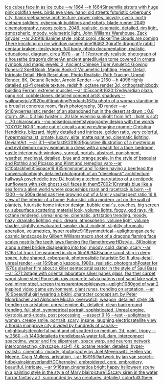 [ice cubes face in as ice cube --w 1664 --h 1664](https://www.ebank.nz/aiartgenerator?category=ice%20cubes%20face%20in%20as%20ice%20cube%20--w%201664%20--h%201664)[Sinsemilia sisters with huge pink goldfish eyes. birds eye view. hanoi old streets futuristic cyberpunk city, hanoi vietnamese architecture, power poles, bicycle, cyclo, north vietnam soldiers, cyberpunk buildings and robots, blade runner 2049 cinematography, neons colors, 2049, realistic, cinematic, detailed, rim light, atmospheric, moody, volumetric light, John Williams Warehouse, Zack Snyder, --ar 20:9](https://www.ebank.nz/aiartgenerator?category=Sinsemilia%20sisters%20with%20huge%20pink%20goldfish%20eyes.%20birds%20eye%20view.%20hanoi%20old%20streets%20futuristic%20cyberpunk%20city%2C%20hanoi%20vietnamese%20architecture%2C%20power%20poles%2C%20bicycle%2C%20cyclo%2C%20north%20vietnam%20soldiers%2C%20cyberpunk%20buildings%20and%20robots%2C%20blade%20runner%202049%20cinematography%2C%20neons%20colors%2C%202049%2C%20realistic%2C%20cinematic%2C%20detailed%2C%20rim%20light%2C%20atmospheric%2C%20moody%2C%20volumetric%20light%2C%20John%20Williams%20Warehouse%2C%20Zack%20Snyder%2C%20--ar%2020%3A9)[16:8](https://www.ebank.nz/aiartgenerator?category=16%3A8)[anime style, robot corgi, sticker](https://www.ebank.nz/aiartgenerator?category=anime%20style%2C%20robot%20corgi%2C%20sticker)[The clouds are coming There knocking on my window pane](https://www.ebank.nz/aiartgenerator?category=The%20clouds%20are%20coming%20There%20knocking%20on%20my%20window%20pane)[engine](https://www.ebank.nz/aiartgenerator?category=engine)[1646](https://www.ebank.nz/aiartgenerator?category=1646)[2:3](https://www.ebank.nz/aiartgenerator?category=2%3A3)[giraffe dragonfly rabbit centaur kraken](https://www.ebank.nz/aiartgenerator?category=giraffe%20dragonfly%20rabbit%20centaur%20kraken)[--test](https://www.ebank.nz/aiartgenerator?category=--test)[cyborg, full body, photo documentation, realistic, educational, diagram, circa 1970 --ar 11:17](https://www.ebank.nz/aiartgenerator?category=cyborg%2C%20full%20body%2C%20photo%20documentation%2C%20realistic%2C%20educational%2C%20diagram%2C%20circa%201970%20--ar%2011%3A17)[extremely realistic photograph of a house](https://www.ebank.nz/aiartgenerator?category=extremely%20realistic%20photograph%20of%20a%20house)[the dragon’s dinner](https://www.ebank.nz/aiartgenerator?category=the%20dragon%E2%80%99s%20dinner)[An ancient antediluvian tome covered in ornate symbols and magic jewels::2, Ancient Chinese Tiger Amulet:4 Glowing Runes::2 Spell Book, Magic Book::2 Volumetric Lighting, Hyper Detail, Intricate Detail, High Resolution, Photo Realistic, Path Tracing, Unreal Render, 8K, Octane Render, Arnold Render --w 2160 --h 4096](https://www.ebank.nz/aiartgenerator?category=An%20ancient%20antediluvian%20tome%20covered%20in%20ornate%20symbols%20and%20magic%20jewels%3A%3A2%2C%20Ancient%20Chinese%20Tiger%20Amulet%3A4%20Glowing%20Runes%3A%3A2%20Spell%20Book%2C%20Magic%20Book%3A%3A2%20Volumetric%20Lighting%2C%20Hyper%20Detail%2C%20Intricate%20Detail%2C%20High%20Resolution%2C%20Photo%20Realistic%2C%20Path%20Tracing%2C%20Unreal%20Render%2C%208K%2C%20Octane%20Render%2C%20Arnold%20Render%20--w%202160%20--h%204096)[Highly detailed sci-fi  greeble texture, redshift, octane render 3d, orthographic](https://www.ebank.nz/aiartgenerator?category=Highly%20detailed%20sci-fi%20%20greeble%20texture%2C%20redshift%2C%20octane%20render%203d%2C%20orthographic)[body building Ferrari, extreme muscles —ar 4:5](https://www.ebank.nz/aiartgenerator?category=body%20building%20Ferrari%2C%20extreme%20muscles%20%E2%80%94ar%204%3A5)[](https://www.ebank.nz/aiartgenerator?category=)[scan](https://www.ebank.nz/aiartgenerator?category=scan)[9:16](https://www.ebank.nz/aiartgenerator?category=9%3A16)[20:12](https://www.ebank.nz/aiartgenerator?category=20%3A12)[edwardian plaza, gang riot, cobblestones, detailed concept art:8, shadows --wallpaper](https://www.ebank.nz/aiartgenerator?category=edwardian%20plaza%2C%20gang%20riot%2C%20cobblestones%2C%20detailed%20concept%20art%3A8%2C%20shadows%20--wallpaper)[july](https://www.ebank.nz/aiartgenerator?category=july)[1920](https://www.ebank.nz/aiartgenerator?category=1920)[outfit](https://www.ebank.nz/aiartgenerator?category=outfit)[painting](https://www.ebank.nz/aiartgenerator?category=painting)[Products​​](https://www.ebank.nz/aiartgenerator?category=Products%E2%80%8B%E2%80%8B)[16:9](https://www.ebank.nz/aiartgenerator?category=16%3A9)[a photo of a woman standing in a brutalist concrete room, flash photography, 3D render —ar 9:16](https://www.ebank.nz/aiartgenerator?category=a%20photo%20of%20a%20woman%20standing%20in%20a%20brutalist%20concrete%20room%2C%20flash%20photography%2C%203D%20render%20%E2%80%94ar%209%3A16)[hyperrealistic render of an abandoned hut in the desert at dawn :: 0.8 storm, 4K,:: 0.3 big twister :: .20 late evening sunlight from left :: light is soft :: .70 chiaroscuro  --no noise](https://www.ebank.nz/aiartgenerator?category=hyperrealistic%20render%20of%20an%20abandoned%20hut%20in%20the%20desert%20at%20dawn%20%3A%3A%200.8%20storm%2C%204K%2C%3A%3A%200.3%20big%20twister%20%3A%3A%20.20%20late%20evening%20sunlight%20from%20left%20%3A%3A%20light%20is%20soft%20%3A%3A%20.70%20chiaroscuro%20%20--no%20noise)[documents](https://www.ebank.nz/aiartgenerator?category=documents)[typography design with the words "OXYDE NOIR" made out of circuits and wires](https://www.ebank.nz/aiartgenerator?category=typography%20design%20with%20the%20words%20%22OXYDE%20NOIR%22%20made%20out%20of%20circuits%20and%20wires)[/imagine prompt: Christina Hendricks, blizzard, highly detailed and intricate, golden ratio, very colorful, hypermaximalist, ornate, luxury, elite, matte painting, cinematic lighting, DeviantArt, —ar 3:1](https://www.ebank.nz/aiartgenerator?category=/imagine%20prompt%3A%20Christina%20Hendricks%2C%20blizzard%2C%20highly%20detailed%20and%20intricate%2C%20golden%20ratio%2C%20very%20colorful%2C%20hypermaximalist%2C%20ornate%2C%20luxury%2C%20elite%2C%20matte%20painting%2C%20cinematic%20lighting%2C%20DeviantArt%2C%20%E2%80%94ar%203%3A1)[--vibefast](https://www.ebank.nz/aiartgenerator?category=--vibefast)[9:20](https://www.ebank.nz/aiartgenerator?category=9%3A20)[16:9](https://www.ebank.nz/aiartgenerator?category=16%3A9)[figurative illustration of a mysterious and evil demon curvy woman in a dress with a peach for a face, bedroom, castle interior with windows, surreal, portals, abstract, punishment, weather, medieval, detailed, blue and orange scale, in the style of basquiat and Rothko and Picasso and Klimt and remedios varo --ar 8:10](https://www.ebank.nz/aiartgenerator?category=figurative%20illustration%20of%20a%20mysterious%20and%20evil%20demon%20curvy%20woman%20in%20a%20dress%20with%20a%20peach%20for%20a%20face%2C%20bedroom%2C%20castle%20interior%20with%20windows%2C%20surreal%2C%20portals%2C%20abstract%2C%20punishment%2C%20weather%2C%20medieval%2C%20detailed%2C%20blue%20and%20orange%20scale%2C%20in%20the%20style%20of%20basquiat%20and%20Rothko%20and%20Picasso%20and%20Klimt%20and%20remedios%20varo%20--ar%208%3A10)[black](https://www.ebank.nz/aiartgenerator?category=black)[hell](https://www.ebank.nz/aiartgenerator?category=hell)[8:5](https://www.ebank.nz/aiartgenerator?category=8%3A5)[space](https://www.ebank.nz/aiartgenerator?category=space)[16:9](https://www.ebank.nz/aiartgenerator?category=16%3A9)[35mm](https://www.ebank.nz/aiartgenerator?category=35mm)[monet and Tolkien having a beer](https://www.ebank.nz/aiartgenerator?category=monet%20and%20Tolkien%20having%20a%20beer)[lead the conversation](https://www.ebank.nz/aiartgenerator?category=lead%20the%20conversation)[highly detailed photograph of an "dieselpunk" architecture hallway](https://www.ebank.nz/aiartgenerator?category=highly%20detailed%20photograph%20of%20an%20%22dieselpunk%22%20architecture%20hallway)[A psychedelic tree DJ hosting a techno party](https://www.ebank.nz/aiartgenerator?category=A%20psychedelic%20tree%20DJ%20hosting%20a%20techno%20party)[tattoo of a centipede, sunflowers with skin ghost skull faces in them](https://www.ebank.nz/aiartgenerator?category=tattoo%20of%20a%20centipede%2C%20sunflowers%20with%20skin%20ghost%20skull%20faces%20in%20them)[5700](https://www.ebank.nz/aiartgenerator?category=5700)[2:1](https://www.ebank.nz/aiartgenerator?category=2%3A1)[Crystals blue like a sea form a alien world where spaceships roam and racetrack is born --h 1300 --w 500](https://www.ebank.nz/aiartgenerator?category=Crystals%20blue%20like%20a%20sea%20form%20a%20alien%20world%20where%20spaceships%20roam%20and%20racetrack%20is%20born%20--h%201300%20--w%20500)[a dead oak tree growing out of a family vault](https://www.ebank.nz/aiartgenerator?category=a%20dead%20oak%20tree%20growing%20out%20of%20a%20family%20vault)[aspect ratio 16:9, view of the interior of a home, Futuristic, ultra modern, art on the wall of plantets, futuristic home interior design, bubble chair's, couches, big screen tv, subsurface scattering material look, volume lights, foggy, god rays, 4k, octane rendered, unreal engine, cinematic, artstation trending, moody, hazy, dramatic lighting, epic, dream, atmospheric, volume light, volume shader, slightly desaturated, smoke, dust, rimlight, slightly chromatic aberation, volumetrics, hyper realistc](https://www.ebank.nz/aiartgenerator?category=aspect%20ratio%2016%3A9%2C%20view%20of%20the%20interior%20of%20a%20home%2C%20Futuristic%2C%20ultra%20modern%2C%20art%20on%20the%20wall%20of%20plantets%2C%20futuristic%20home%20interior%20design%2C%20bubble%20chair%27s%2C%20couches%2C%20big%20screen%20tv%2C%20subsurface%20scattering%20material%20look%2C%20volume%20lights%2C%20foggy%2C%20god%20rays%2C%204k%2C%20octane%20rendered%2C%20unreal%20engine%2C%20cinematic%2C%20artstation%20trending%2C%20moody%2C%20hazy%2C%20dramatic%20lighting%2C%20epic%2C%20dream%2C%20atmospheric%2C%20volume%20light%2C%20volume%20shader%2C%20slightly%20desaturated%2C%20smoke%2C%20dust%2C%20rimlight%2C%20slightly%20chromatic%20aberation%2C%20volumetrics%2C%20hyper%20realistc)[9:16](https://www.ebank.nz/aiartgenerator?category=9%3A16)[symmetrical](https://www.ebank.nz/aiartgenerator?category=symmetrical)[--uplight](https://www.ebank.nz/aiartgenerator?category=--uplight)[eng](https://www.ebank.nz/aiartgenerator?category=eng)[an eerie cosmic landscape by Gilbert Williams](https://www.ebank.nz/aiartgenerator?category=an%20eerie%20cosmic%20landscape%20by%20Gilbert%20Williams)[macro shot of a dragons flaming face scales nostrils fire teeth jaws flaming fire flamethrower](https://www.ebank.nz/aiartgenerator?category=macro%20shot%20of%20a%20dragons%20flaming%20face%20scales%20nostrils%20fire%20teeth%20jaws%20flaming%20fire%20flamethrower)[HD](https://www.ebank.nz/aiartgenerator?category=HD)[style，8K](https://www.ebank.nz/aiartgenerator?category=style%EF%BC%8C8K)[looking along a steel bridge disapearing into fog, moody, cold, damp, scary --ar 9:16](https://www.ebank.nz/aiartgenerator?category=looking%20along%20a%20steel%20bridge%20disapearing%20into%20fog%2C%20moody%2C%20cold%2C%20damp%2C%20scary%20--ar%209%3A16)[a fat truck tire wrapped in cling film](https://www.ebank.nz/aiartgenerator?category=a%20fat%20truck%20tire%20wrapped%20in%20cling%20film)[16:9](https://www.ebank.nz/aiartgenerator?category=16%3A9)[4:6](https://www.ebank.nz/aiartgenerator?category=4%3A6)[space scout ship in deep space, tube shaped, cyberpunk, photorealistic futuristic Sci fi ultra-detail, unreal render --ar 16:9](https://www.ebank.nz/aiartgenerator?category=space%20scout%20ship%20in%20deep%20space%2C%20tube%20shaped%2C%20cyberpunk%2C%20photorealistic%20futuristic%20Sci%20fi%20ultra-detail%2C%20unreal%20render%20--ar%2016%3A9)[banjo kazooie, 1900s, realistic, photograph](https://www.ebank.nz/aiartgenerator?category=banjo%20kazooie%2C%201900s%2C%20realistic%2C%20photograph)[Poster for 1970s slasher film about a killer pentecostal pastor in the style of Saul Bass --ar 5:7](https://www.ebank.nz/aiartgenerator?category=Poster%20for%201970s%20slasher%20film%20about%20a%20killer%20pentecostal%20pastor%20in%20the%20style%20of%20Saul%20Bass%20--ar%205%3A7)[1:2](https://www.ebank.nz/aiartgenerator?category=1%3A2)[stage with oriental laboratory silver panes glass ,fearther carpet wood stone steel Porcelain raw concrete salvia patens roof sand lake water oval mirror steel, screen transparent](https://www.ebank.nz/aiartgenerator?category=stage%20with%20oriental%20laboratory%20silver%20panes%20glass%20%2Cfearther%20carpet%20wood%20stone%20steel%20Porcelain%20raw%20concrete%20salvia%20patens%20roof%20sand%20lake%20water%20oval%20mirror%20steel%2C%20screen%20transparent)[people](https://www.ebank.nz/aiartgenerator?category=people)[leaves](https://www.ebank.nz/aiartgenerator?category=leaves)[](https://www.ebank.nz/aiartgenerator?category=)[--uplight](https://www.ebank.nz/aiartgenerator?category=--uplight)[1080](https://www.ebank.nz/aiartgenerator?category=1080)[god of war 2 inspired video game environment, giant runes, trending on artstation, --ar 16:9](https://www.ebank.nz/aiartgenerator?category=god%20of%20war%202%20inspired%20video%20game%20environment%2C%20giant%20runes%2C%20trending%20on%20artstation%2C%20--ar%2016%3A9)[beautiful girl wearing a bikini ,character concept art, by Peter Mohrbacher and Alphonse Mucha, overwatch, weapon, detailed, style, 8k, trending on artstation, unreal engine 4k, detailed, clean background trending, full shot, symmetrical portrait, sophisticated, Unreal engine, dystopia,anti-utopia, post processing, --aspect 9:16 --test --uplight](https://www.ebank.nz/aiartgenerator?category=beautiful%20girl%20wearing%20a%20bikini%20%2Ccharacter%20concept%20art%2C%20by%20Peter%20Mohrbacher%20and%20Alphonse%20Mucha%2C%20overwatch%2C%20weapon%2C%20detailed%2C%20style%2C%208k%2C%20trending%20on%20artstation%2C%20unreal%20engine%204k%2C%20detailed%2C%20clean%20background%20trending%2C%20full%20shot%2C%20symmetrical%20portrait%2C%20sophisticated%2C%20Unreal%20engine%2C%20dystopia%2Canti-utopia%2C%20post%20processing%2C%20--aspect%209%3A16%20--test%20--uplight)[pale woman, creepy smile, portrait, scary, insane, laughing,](https://www.ebank.nz/aiartgenerator?category=pale%20woman%2C%20creepy%20smile%2C%20portrait%2C%20scary%2C%20insane%2C%20laughing%2C)[electric](https://www.ebank.nz/aiartgenerator?category=electric)[satellite view a florida mangrove city divided by hundreds of canals](https://www.ebank.nz/aiartgenerator?category=satellite%20view%20a%20florida%20mangrove%20city%20divided%20by%20hundreds%20of%20canals)[--uplight](https://www.ebank.nz/aiartgenerator?category=--uplight)[outside](https://www.ebank.nz/aiartgenerator?category=outside)[colorful paint and oil scatterd on medium, 2d, paint, trippy --w 2560 --h 1440](https://www.ebank.nz/aiartgenerator?category=colorful%20paint%20and%20oil%20scatterd%20on%20medium%2C%202d%2C%20paint%2C%20trippy%20--w%202560%20--h%201440)[detailed](https://www.ebank.nz/aiartgenerator?category=detailed)[a trendlebear](https://www.ebank.nz/aiartgenerator?category=a%20trendlebear)[A water fall, dam, interconnect spacetime, water and fire slipstream, space warp, and neurons network interconnecting, cityscape, sci-fi, 4k, octane render, detailed, hyper-realistic, cinematic, moody, photography by Joel Meyerowitz, Hellen van Meene, Craig Mullens, artstation, --ar 16:9](https://www.ebank.nz/aiartgenerator?category=A%20water%20fall%2C%20dam%2C%20interconnect%20spacetime%2C%20water%20and%20fire%20slipstream%2C%20space%20warp%2C%20and%20neurons%20network%20interconnecting%2C%20cityscape%2C%20sci-fi%2C%204k%2C%20octane%20render%2C%20detailed%2C%20hyper-realistic%2C%20cinematic%2C%20moody%2C%20photography%20by%20Joel%20Meyerowitz%2C%20Hellen%20van%20Meene%2C%20Craig%20Mullens%2C%20artstation%2C%20--ar%2016%3A9)[16:9](https://www.ebank.nz/aiartgenerator?category=16%3A9)[artwork by jan van scorel](https://www.ebank.nz/aiartgenerator?category=artwork%20by%20jan%20van%20scorel)[—hd](https://www.ebank.nz/aiartgenerator?category=%E2%80%94hd)[beksinski](https://www.ebank.nz/aiartgenerator?category=beksinski)[neverland](https://www.ebank.nz/aiartgenerator?category=neverland)[HD](https://www.ebank.nz/aiartgenerator?category=HD)[Chernobyl, embroidered, core, embroidery, beautiful, intricate, --ar 9:16](https://www.ebank.nz/aiartgenerator?category=Chernobyl%2C%20embroidered%2C%20core%2C%20embroidery%2C%20beautiful%2C%20intricate%2C%20--ar%209%3A16)[tran,](https://www.ebank.nz/aiartgenerator?category=tran%2C)[cinematic](https://www.ebank.nz/aiartgenerator?category=cinematic)[a bright happy halloween scene in a painting style in the style of Mary blair](https://www.ebank.nz/aiartgenerator?category=a%20bright%20happy%20halloween%20scene%20in%20a%20painting%20style%20in%20the%20style%20of%20Mary%20blair)[picture](https://www.ebank.nz/aiartgenerator?category=picture)[1.5](https://www.ebank.nz/aiartgenerator?category=1.5)[scary siren in the water, horror fantasy art, surrounded by sea creatures, detailed, colorful](https://www.ebank.nz/aiartgenerator?category=scary%20siren%20in%20the%20water%2C%20horror%20fantasy%20art%2C%20surrounded%20by%20sea%20creatures%2C%20detailed%2C%20colorful)[3:1](https://www.ebank.nz/aiartgenerator?category=3%3A1)[beer](https://www.ebank.nz/aiartgenerator?category=beer)